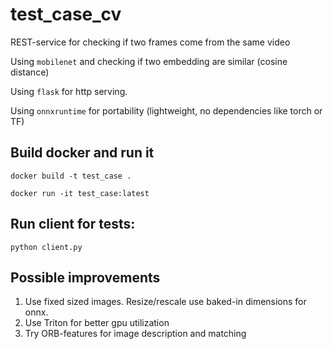 # test_case_cv
REST-service for checking if two frames come from the same video

Using `mobilenet` and checking if two embedding are similar (cosine distance)

Using `flask` for http serving. 

Using `onnxruntime` for portability (lightweight, no dependencies like torch or TF)

## Build docker and run it

`docker build -t test_case .`

`docker run -it test_case:latest`

## Run client for tests:

`python client.py`

## Possible improvements 
1. Use fixed sized images. Resize/rescale use baked-in dimensions for onnx.
2. Use Triton for better gpu utilization
3. Try ORB-features for image description and matching 
